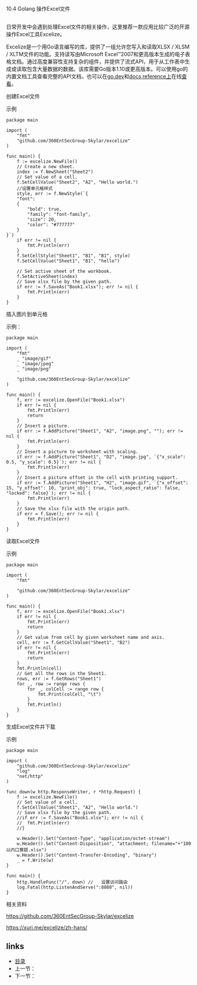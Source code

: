 10.4 Golang 操作Excel文件

## 

日常开发中会遇到处理Excel文件的相关操作，这里推荐一款应用比较广泛的开源操作Excel工具Excelize。

Excelize是一个用Go语言编写的库，提供了一组允许您写入和读取XLSX / XLSM / XLTM文件的功能。支持读写由Microsoft Excel™2007和更高版本生成的电子表格文档。通过高度兼容性支持复杂的组件，并提供了流式API，用于从工作表中生成或读取包含大量数据的数据。该库需要Go版本1.10或更高版本。可以使用go的内置文档工具查看完整的API文档，也可以在[go.dev](https://pkg.go.dev/github.com/360EntSecGroup-Skylar/excelize/v2?tab=doc)和[docs reference上](https://xuri.me/excelize/)在线[查看](https://pkg.go.dev/github.com/360EntSecGroup-Skylar/excelize/v2?tab=doc)。

创建Excel文件

示例

```
package main

import (
	"fmt"
	"github.com/360EntSecGroup-Skylar/excelize"
)

func main() {
	f := excelize.NewFile()
	// Create a new sheet.
	index := f.NewSheet("Sheet2")
	// Set value of a cell.
	f.SetCellValue("Sheet2", "A2", "Hello world.")
	//设置单元格样式
	style, err := f.NewStyle(`{
    "font":
    {
        "bold": true,
        "family": "font-family",
        "size": 20,
        "color": "#777777"
    }
}`)
	if err != nil {
		fmt.Println(err)
	}
	f.SetCellStyle("Sheet1", "B1", "B1", style)
	f.SetCellValue("Sheet1", "B1", "hello")

	// Set active sheet of the workbook.
	f.SetActiveSheet(index)
	// Save xlsx file by the given path.
	if err := f.SaveAs("Book1.xlsx"); err != nil {
		fmt.Println(err)
	}
}
```

插入图片到单元格

示例：

```
package main

import (
    "fmt"
    _ "image/gif"
    _ "image/jpeg"
    _ "image/png"

    "github.com/360EntSecGroup-Skylar/excelize"
)

func main() {
    f, err := excelize.OpenFile("Book1.xlsx")
    if err != nil {
        fmt.Println(err)
        return
    }
    // Insert a picture.
    if err := f.AddPicture("Sheet1", "A2", "image.png", ""); err != nil {
        fmt.Println(err)
    }
    // Insert a picture to worksheet with scaling.
    if err := f.AddPicture("Sheet1", "D2", "image.jpg", `{"x_scale": 0.5, "y_scale": 0.5}`); err != nil {
        fmt.Println(err)
    }
    // Insert a picture offset in the cell with printing support.
    if err := f.AddPicture("Sheet1", "H2", "image.gif", `{"x_offset": 15, "y_offset": 10, "print_obj": true, "lock_aspect_ratio": false, "locked": false}`); err != nil {
        fmt.Println(err)
    }
    // Save the xlsx file with the origin path.
    if err = f.Save(); err != nil {
        fmt.Println(err)
    }
}
```

读取Excel文件

示例

```
package main

import (
    "fmt"

    "github.com/360EntSecGroup-Skylar/excelize"
)

func main() {
    f, err := excelize.OpenFile("Book1.xlsx")
    if err != nil {
        fmt.Println(err)
        return
    }
    // Get value from cell by given worksheet name and axis.
    cell, err := f.GetCellValue("Sheet1", "B2")
    if err != nil {
        fmt.Println(err)
        return
    }
    fmt.Println(cell)
    // Get all the rows in the Sheet1.
    rows, err := f.GetRows("Sheet1")
    for _, row := range rows {
        for _, colCell := range row {
            fmt.Print(colCell, "\t")
        }
        fmt.Println()
    }
}
```

生成Excel文件并下载

示例

```
package main

import (
	"github.com/360EntSecGroup-Skylar/excelize"
	"log"
	"net/http"
)

func down(w http.ResponseWriter, r *http.Request) {
	f := excelize.NewFile()
	// Set value of a cell.
	f.SetCellValue("Sheet1", "A2", "Hello world.")
	// Save xlsx file by the given path.
	//if err := f.SaveAs("Book1.xlsx"); err != nil {
	//	fmt.Println(err)
	//}

	w.Header().Set("Content-Type", "application/octet-stream")
	w.Header().Set("Content-Disposition", "attachment; filename="+"100以内口算题.xlsx")
	w.Header().Set("Content-Transfer-Encoding", "binary")
	_ = f.Write(w)
}

func main() {
	http.HandleFunc("/", down) //   设置访问路由
	log.Fatal(http.ListenAndServe(":8080", nil))
}
```

相关资料

https://github.com/360EntSecGroup-Skylar/excelize

https://xuri.me/excelize/zh-hans/

## links

- [目录](https://github.com/guyan0319/golang_development_notes/blob/master/zh/preface.md)
- 上一节：
- 下一节：

